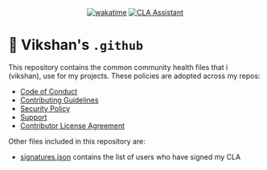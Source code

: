 <div align="center">

[![wakatime](https://wakatime.com/badge/github/iamvikshan/.github.svg)](https://wakatime.com/badge/github/iamvikshan/.github)
[![CLA Assistant](https://github.com/iamvikshan/.github/actions/workflows/cla.yml/badge.svg)](https://github.com/iamvikshan/.github/actions/workflows/cla.yml)

</div>

# 🏥 Vikshan's `.github`

This repository contains the common community health files that i (vikshan), use for my projects.
These policies are adopted across my repos:

- [Code of Conduct](../.github/CODE_OF_CONDUCT.md)
- [Contributing Guidelines](../.github/CONTRIBUTING.md)
- [Security Policy](../.github/SECURITY.md)
- [Support](../.github/SUPPORT.md)
- [Contributor License Agreement](../.github/CLA.md)

Other files included in this repository are:

- [signatures.json](./signatures/cla.json) contains the list of users who have signed my CLA
